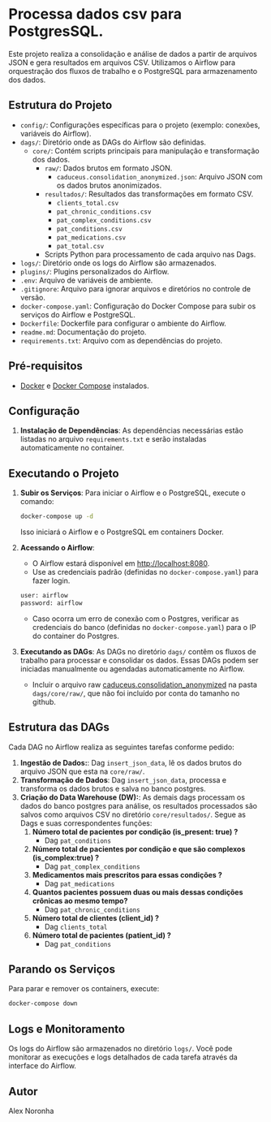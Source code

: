 
# Processa dados csv para PostgresSQL.

Este projeto realiza a consolidação e análise de dados a partir de arquivos JSON e gera resultados em arquivos CSV. Utilizamos o Airflow para orquestração dos fluxos de trabalho e o PostgreSQL para armazenamento dos dados.

## Estrutura do Projeto

- `config/`: Configurações específicas para o projeto (exemplo: conexões, variáveis do Airflow).
- `dags/`: Diretório onde as DAGs do Airflow são definidas.
  - `core/`: Contém scripts principais para manipulação e transformação dos dados.
    - `raw/`: Dados brutos em formato JSON.
      - `caduceus.consolidation_anonymized.json`: Arquivo JSON com os dados brutos anonimizados.
    - `resultados/`: Resultados das transformações em formato CSV.
      - `clients_total.csv`
      - `pat_chronic_conditions.csv`
      - `pat_complex_conditions.csv`
      - `pat_conditions.csv`
      - `pat_medications.csv`
      - `pat_total.csv`
    - Scripts Python para processamento de cada arquivo nas Dags.
- `logs/`: Diretório onde os logs do Airflow são armazenados.
- `plugins/`: Plugins personalizados do Airflow.
- `.env`: Arquivo de variáveis de ambiente.
- `.gitignore`: Arquivo para ignorar arquivos e diretórios no controle de versão.
- `docker-compose.yaml`: Configuração do Docker Compose para subir os serviços do Airflow e PostgreSQL.
- `Dockerfile`: Dockerfile para configurar o ambiente do Airflow.
- `readme.md`: Documentação do projeto.
- `requirements.txt`: Arquivo com as dependências do projeto.

## Pré-requisitos

- [Docker](https://www.docker.com/get-started) e [Docker Compose](https://docs.docker.com/compose/) instalados.

## Configuração

1. **Instalação de Dependências**: As dependências necessárias estão listadas no arquivo `requirements.txt` e serão instaladas automaticamente no container.

## Executando o Projeto

1. **Subir os Serviços**: Para iniciar o Airflow e o PostgreSQL, execute o comando:
   ```bash
   docker-compose up -d
   ```
   Isso iniciará o Airflow e o PostgreSQL em containers Docker.

2. **Acessando o Airflow**: 
   - O Airflow estará disponível em [http://localhost:8080](http://localhost:8080).
   - Use as credenciais padrão (definidas no `docker-compose.yaml`) para fazer login.
    ```bash
   user: airflow
   password: airflow
   ```
   - Caso ocorra um erro de conexão com o Postgres, verificar as credenciais do banco (definidas no `docker-compose.yaml`) para o IP do container do Postgres.

3. **Executando as DAGs**: As DAGs no diretório `dags/` contêm os fluxos de trabalho para processar e consolidar os dados. Essas DAGs podem ser iniciadas manualmente ou agendadas automaticamente no Airflow.
    - Incluir o arquivo raw [caduceus.consolidation_anonymized](https://drive.google.com/file/d/1NEzvkoYW7x2eygy5Jdfc-4owXL0wzjOw/view) na pasta `dags/core/raw/`, que não foi incluído por conta do tamanho no github.

## Estrutura das DAGs

Cada DAG no Airflow realiza as seguintes tarefas conforme pedido:

1. **Ingestão de Dados:**: Dag `insert_json_data`, lê os dados brutos do arquivo JSON que esta na `core/raw/`.
2. **Transformação de Dados**: Dag `insert_json_data`, processa e transforma os dados brutos e salva no banco postgres.
3. **Criação do Data Warehouse (DW):**: As demais dags processam os dados do banco postgres para análise, os resultados processados são salvos como arquivos CSV no diretório `core/resultados/`. Segue as Dags e suas correspondentes funções:
    1. **Número total de pacientes por condição (is_present: true) ?**
        - Dag `pat_conditions`
    2. **Número total de pacientes por condição e que são complexos (is_complex:true) ?**
        - Dag `pat_complex_conditions`
    3. **Medicamentos mais prescritos para essas condições ?**
        - Dag `pat_medications`
    4. **Quantos pacientes possuem duas ou mais dessas condições crônicas ao mesmo tempo?**
        - Dag `pat_chronic_conditions`
    5. **Número total de clientes (client_id) ?**
        - Dag `clients_total`
    6. **Número total de pacientes (patient_id) ?**
        - Dag `pat_conditions`

## Parando os Serviços

Para parar e remover os containers, execute:
```bash
docker-compose down
```

## Logs e Monitoramento

Os logs do Airflow são armazenados no diretório `logs/`. Você pode monitorar as execuções e logs detalhados de cada tarefa através da interface do Airflow.

## Autor

Alex Noronha

